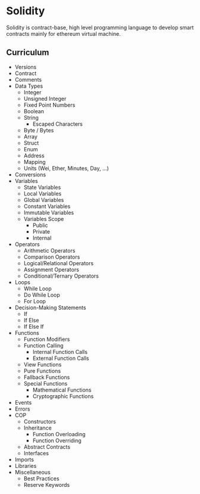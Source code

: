 # Solidity
Solidity is contract-base, high level programming language to develop smart contracts mainly for ethereum virtual machine.

## Curriculum
- Versions
- Contract
- Comments
- Data Types
  - Integer
  - Unsigned Integer
  - Fixed Point Numbers
  - Boolean
  - String
    - Escaped Characters
  - Byte / Bytes
  - Array
  - Struct
  - Enum
  - Address
  - Mapping
  - Units (Wei, Ether, Minutes, Day, ...)
- Conversions
- Variables
  - State Variables
  - Local Variables
  - Global Variables
  - Constant Variables
  - Immutable Variables
  - Variables Scope
    - Public
    - Private
    - Internal
- Operators
  - Arithmetic Operators
  - Comparison Operators
  - Logical/Relational Operators
  - Assignment Operators
  - Conditional/Ternary Operators
- Loops
  - While Loop
  - Do While Loop
  - For Loop
- Decision-Making Statements
  - If
  - If Else
  - If Else If
- Functions
  - Function Modifiers
  - Function Calling
    - Internal Function Calls
    - External Function Calls
  - View Functions
  - Pure Functions
  - Fallback Functions
  - Special Functions
    - Mathematical Functions
    - Cryptographic Functions
- Events
- Errors
- COP
  - Constructors
  - Inheritance
    - Function Overloading
    - Function Overriding
  - Abstract Contracts
  - Interfaces
- Imports
- Libraries
- Miscellaneous
  - Best Practices
  - Reserve Keywords
